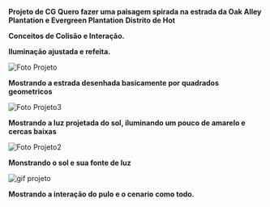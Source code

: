 **Projeto de CG**
**Quero fazer uma paisagem spirada na estrada da Oak Alley Plantation e Evergreen Plantation**
**Distrito de Hot**

**Conceitos de Colisão e Interação.**

**Iluminação ajustada e refeita.**

![Foto Projeto](https://github.com/user-attachments/assets/6b7f1c0b-0a22-4670-b3db-df9f17a690e4) 

**Mostrando a estrada desenhada basicamente por quadrados geometricos**

![Foto Projeto3](https://github.com/user-attachments/assets/7cd734ba-c7f9-4794-85ab-20f313ef43f2)

**Mostrando a luz projetada do sol, iluminando um pouco de amarelo e cercas baixas**

![Foto Projeto2](https://github.com/user-attachments/assets/6cc495d1-2fc9-49c9-b92b-e4a2298d48bf)

**Monstrando o sol e sua fonte de luz**

![gif projeto](https://github.com/user-attachments/assets/a346bac1-cf7b-4511-87e9-8b65a2957c26)

**Mostrando a interação do pulo e o cenario como todo.**
